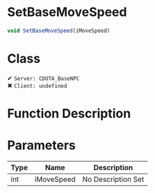 # SetBaseMoveSpeed
```js
void SetBaseMoveSpeed(iMoveSpeed)
```
# Class
✔ `Server: CDOTA_BaseNPC`  
✖ `Client: undefined`  

# Function Description

# Parameters
Type|Name|Description
--|--|--
int|iMoveSpeed|No Description Set
